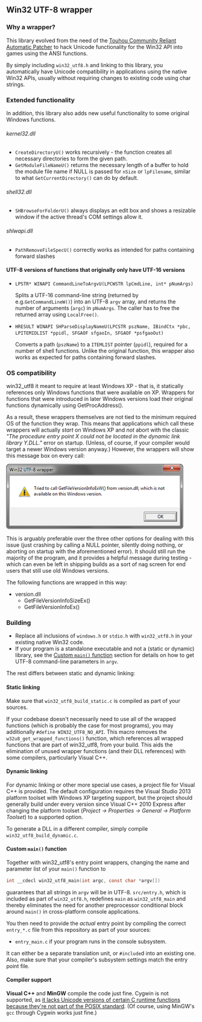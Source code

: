 Win32 UTF-8 wrapper
-------------------

### Why a wrapper? ###

This library evolved from the need of the [Touhou Community Reliant Automatic Patcher](https://github.com/thpatch/thcrap) to hack Unicode functionality for the Win32 API into games using the ANSI functions.

By simply including `win32_utf8.h` and linking to this library, you automatically have Unicode compatibility in applications using the native Win32 APIs, usually without requiring changes to existing code using char strings.

### Extended functionality ###

In addition, this library also adds new useful functionality to some original Windows functions.

###### kernel32.dll ######

* `CreateDirectoryU()` works recursively - the function creates all necessary directories to form the given path.
* `GetModuleFileNameU()` returns the necessary length of a buffer to hold the module file name if NULL is passed for `nSize` or `lpFilename`, similar to what `GetCurrentDirectory()` can do by default.

###### shell32.dll ######

* `SHBrowseForFolderU()` always displays an edit box and shows a resizable window if the active thread's COM settings allow it.

###### shlwapi.dll ######

* `PathRemoveFileSpecU()` correctly works as intended for paths containing forward slashes

#### UTF-8 versions of functions that originally only have UTF-16 versions

* `LPSTR* WINAPI CommandLineToArgvU(LPCWSTR lpCmdLine, int* pNumArgs)`

	Splits a UTF-16 command-line string (returned by e.g.`GetCommandLineW()`) into an UTF-8 `argv` array, and returns the number of arguments (`argc`) in `pNumArgs`. The caller has to free the returned array using `LocalFree()`.

* `HRESULT WINAPI SHParseDisplayNameU(LPCSTR pszName, IBindCtx *pbc, LPITEMIDLIST *ppidl, SFGAOF sfgaoIn, SFGAOF *psfgaoOut)`

	Converts a path (`pszName`) to a `ITEMLIST` pointer (`ppidl`), required for a number of shell functions. Unlike the original function, this wrapper also works as expected for paths containing forward slashes.

### OS compatibility
win32_utf8 it meant to require at least Windows XP - that is, it statically references only Windows functions that were available on XP. Wrappers for functions that were introduced in later Windows versions load their original functions dynamically using GetProcAddress().

As a result, these wrappers themselves are not tied to the minimum required OS of the function they wrap. This means that applications which call these wrappers will actually *start* on Windows XP and *not* abort with the classic *"The procedure entry point X could not be located in the dynamic link library Y.DLL."* error on startup. (Unless, of course, if your compiler would target a newer Windows version anyway.) However, the wrappers will show this message box on every call:

![OS compatibility message box](os_compat.png)

This is arguably preferable over the three other options for dealing with this issue (just crashing by calling a NULL pointer, silently doing nothing, or aborting on startup with the aforementioned error). It should still run the majority of the program, and it provides a helpful message during testing - which can even be left in shipping builds as a sort of nag screen for end users that still use old Windows versions.

The following functions are wrapped in this way:

 * version.dll
	 * GetFileVersionInfoSizeEx()
	 * GetFileVersionInfoEx()

### Building ###
* Replace all inclusions of `windows.h` or `stdio.h` with `win32_utf8.h` in your existing native Win32 code.
* If your program is a standalone executable and not a (static or dynamic) library, see the [Custom `main()` function](#custom-main-function) section for details on how to get UTF-8 command-line parameters in `argv`.

The rest differs between static and dynamic linking:

#### Static linking ####
Make sure that `win32_utf8_build_static.c` is compiled as part of your sources.

If your codebase doesn't necessarily need to use all of the wrapped functions (which is probably the case for most programs), you may additionally `#define WIN32_UTF8_NO_API`. This macro removes the `w32u8_get_wrapped_functions()` function, which references all wrapped functions that are part of win32_utf8, from your build. This aids the elimination of unused wrapper functions (and their DLL references) with some compilers, particularly Visual C++.

#### Dynamic linking ####
For dynamic linking or other more special use cases, a project file for Visual C++ is provided. The default configuration requires the Visual Studio 2013 platform toolset with Windows XP targeting support, but the project should generally build under every version since Visual C++ 2010 Express after changing the platform toolset (*Project → Properties → General → Platform Toolset*) to a supported option.

To generate a DLL in a different compiler, simply compile `win32_utf8_build_dynamic.c`.

#### Custom `main()` function ####
Together with win32_utf8's entry point wrappers, changing the name and parameter list of your `main()` function to

```c
int __cdecl win32_utf8_main(int argc, const char *argv[])
```

guarantees that all strings in `argv` will be in UTF-8. `src/entry.h`, which is included as part of `win32_utf8.h`, redefines `main` as `win32_utf8_main` and thereby eliminates the need for another preprocessor conditional block around `main()` in cross-platform console applications.

You then need to provide the *actual* entry point by compiling the correct `entry_*.c` file from this repository as part of your sources:
* `entry_main.c` if your program runs in the console subsystem.

It can either be a separate translation unit, or `#include`d into an existing one. Also, make sure that your compiler's subsystem settings match the entry point file.

#### Compiler support ####
**Visual C++** and **MinGW** compile the code just fine. Cygwin is not supported, as [it lacks Unicode versions of certain C runtime functions because they're not part of the POSIX standard](https://www.cygwin.com/ml/cygwin/2006-03/msg00539.html). (Of course, using MinGW's `gcc` through Cygwin works just fine.)
